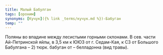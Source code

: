 ```yaml
---
title: Малый Бабулган
tags: [ороним]
synonyms: [Кучук]({% link _terms/кучук.md %})-Бабуган
temp: ""
---
```


Поляны во впадине между лесистыми горными склонами. В сев. части Ай-Петринской
яйлы, в 3,5 км к ЮЮЗ от г. Седам-Кая, к СЗ от Большого Бабулгана – 2) тюрк.
бабуган от – белладонна (вид травы).

